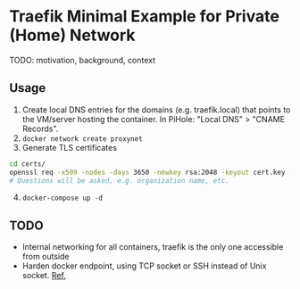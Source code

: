 # Traefik Minimal Example for Private (Home) Network

TODO: motivation, background, context

## Usage

1. Create local DNS entries for the domains (e.g. traefik.local) that points to
   the VM/server hosting the container. In PiHole: "Local DNS" > "CNAME
   Records".
2. `docker network create proxynet`
3. Generate TLS certificates
```bash
cd certs/
openssl req -x509 -nodes -days 3650 -newkey rsa:2048 -keyout cert.key -out cert.crt
# Questions will be asked, e.g. organization name, etc.
```
4. `docker-compose up -d`

## TODO
- Internal networking for all containers, traefik is the only one accessible
  from outside
- Harden docker endpoint, using TCP socket or SSH instead of Unix socket. [Ref,](https://doc.traefik.io/traefik/v2.3/providers/docker/#docker-api-access)
